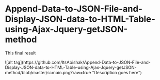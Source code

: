 # Append-Data-to-JSON-File-and-Display-JSON-data-to-HTML-Table-using-Ajax-Jquery-getJSON-method
<p>This final result</p>
![alt tag](https://github.com/ItsAbishak/Append-Data-to-JSON-File-and-Display-JSON-data-to-HTML-Table-using-Ajax-Jquery-getJSON-method/blob/master/scmain.png?raw=true "Description goes here")
